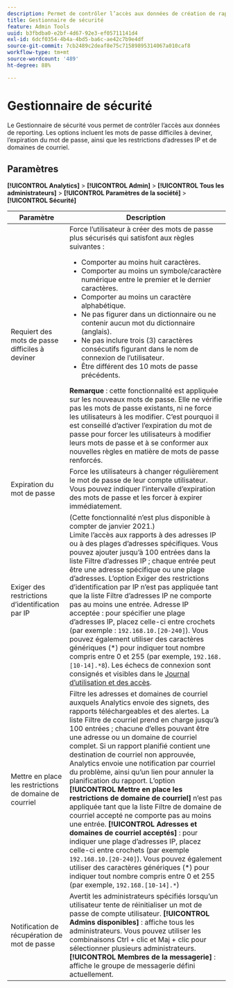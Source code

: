 ```yaml
---
description: Permet de contrôler l’accès aux données de création de rapports. Les options incluent les mots de passe difficiles à deviner, l’expiration du mot de passe, ainsi que les restrictions d’adresses IP et de domaines de courriel.
title: Gestionnaire de sécurité
feature: Admin Tools
uuid: b3fbdba0-e2bf-4d67-92e3-ef05711141d4
exl-id: 6dcf0354-4b4a-4bd5-ba6c-ae42c7b9e4df
source-git-commit: 7cb2489c2deaf8e75c71589895314067a010caf8
workflow-type: tm+mt
source-wordcount: '489'
ht-degree: 88%

---
```


# Gestionnaire de sécurité

Le Gestionnaire de sécurité vous permet de contrôler l’accès aux données de reporting. Les options incluent les mots de passe difficiles à deviner, l’expiration du mot de passe, ainsi que les restrictions d’adresses IP et de domaines de courriel.

## Paramètres

**[!UICONTROL Analytics]**  >  **[!UICONTROL Admin]**  >  **[!UICONTROL Tous les administrateurs]**  >  **[!UICONTROL Paramètres de la société]**  >  **[!UICONTROL Sécurité]**

| Paramètre | Description |
| --- | --- |
| Requiert des mots de passe difficiles à deviner | Force l’utilisateur à créer des mots de passe plus sécurisés qui satisfont aux règles suivantes : <ul><li>Comporter au moins huit caractères.</li><li>Comporter au moins un symbole/caractère numérique entre le premier et le dernier caractères.</li><li>Comporter au moins un caractère alphabétique.</li><li>Ne pas figurer dans un dictionnaire ou ne contenir aucun mot du dictionnaire (anglais).</li><li>Ne pas inclure trois (3) caractères consécutifs figurant dans le nom de connexion de l’utilisateur.</li><li>Être différent des 10 mots de passe précédents.</li></ul>**Remarque** : cette fonctionnalité est appliquée sur les nouveaux mots de passe. Elle ne vérifie pas les mots de passe existants, ni ne force les utilisateurs à les modifier. C’est pourquoi il est conseillé d’activer l’expiration du mot de passe pour forcer les utilisateurs à modifier leurs mots de passe et à se conformer aux nouvelles règles en matière de mots de passe renforcés. |
| Expiration du mot de passe | Force les utilisateurs à changer régulièrement le mot de passe de leur compte utilisateur. Vous pouvez indiquer l’intervalle d’expiration des mots de passe et les forcer à expirer immédiatement. |
| Exiger des restrictions d’identification par IP | (Cette fonctionnalité n’est plus disponible à compter de janvier 2021.)<br> Limite l’accès aux rapports à des adresses IP ou à des plages d’adresses spécifiques. Vous pouvez ajouter jusqu’à 100 entrées dans la liste Filtre d’adresses IP ; chaque entrée peut être une adresse spécifique ou une plage d’adresses. L’option Exiger des restrictions d’identification par IP n’est pas appliquée tant que la liste Filtre d’adresses IP ne comporte pas au moins une entrée. Adresse IP acceptée : pour spécifier une plage d’adresses IP, placez celle-ci entre crochets (par exemple : `192.168.10.[20-240]`). Vous pouvez également utiliser des caractères génériques (*) pour indiquer tout nombre compris entre 0 et 255 (par exemple, `192.168.[10-14].*8`). Les échecs de connexion sont consignés et visibles dans le [Journal d’utilisation et des accès](https://experienceleague.adobe.com/docs/analytics/admin/admin-tools/logs.html#section_6FBAF92D9EA244809C45A78A2F0A7232). |
| Mettre en place les restrictions de domaine de courriel | Filtre les adresses et domaines de courriel auxquels Analytics envoie des signets, des rapports téléchargeables et des alertes. La liste Filtre de courriel prend en charge jusqu’à 100 entrées ; chacune d’elles pouvant être une adresse ou un domaine de courriel complet. Si un rapport planifié contient une destination de courriel non approuvée, Analytics envoie une notification par courriel du problème, ainsi qu’un lien pour annuler la planification du rapport. L’option **[!UICONTROL Mettre en place les restrictions de domaine de courriel]** n’est pas appliquée tant que la liste Filtre de domaine de courriel accepté ne comporte pas au moins une entrée. **[!UICONTROL Adresses et domaines de courriel acceptés]** : pour indiquer une plage d’adresses IP, placez celle-ci entre crochets (par exemple      `192.168.10.[20-240]`). Vous pouvez également utiliser des caractères génériques (*) pour indiquer tout nombre compris entre 0 et 255 (par exemple, `192.168.[10-14].*`) |
| Notification de récupération de mot de passe | Avertit les administrateurs spécifiés lorsqu’un utilisateur tente de réinitialiser un mot de passe de compte utilisateur. **[!UICONTROL Admins disponibles]** : affiche tous les administrateurs. Vous pouvez utiliser les combinaisons Ctrl + clic et Maj + clic pour sélectionner plusieurs administrateurs. **[!UICONTROL Membres de la messagerie]** : affiche le groupe de messagerie défini actuellement. |
